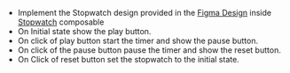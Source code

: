 - Implement the Stopwatch design provided in the [Figma Design](https://www.figma.com/file/HQTXSLsB6cip2kT4hBCFCd/ComposePlayground?node-id=229-1387&t=f5EzxVuaHV0BHoLQ-0)
inside [Stopwatch](course://lesson6/task2/library/src/main/java/in/obvious/course/compose/library/MainActivity.kt) composable
- On Initial state show the play button.
- On click of play button start the timer and show the pause button.
- On click of the pause button pause the timer and show the reset button.
- On Click of reset button set the stopwatch to the initial state.